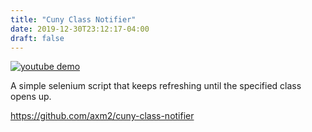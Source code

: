 ```yaml
---
title: "Cuny Class Notifier"
date: 2019-12-30T23:12:17-04:00
draft: false
---
```

[![youtube demo](/../img/ccn_thumb.jpg)](https://www.youtube.com/watch?v=-mSHPmYbHKY)

A simple selenium script that keeps refreshing until the specified class opens up.

https://github.com/axm2/cuny-class-notifier